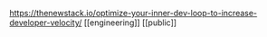 https://thenewstack.io/optimize-your-inner-dev-loop-to-increase-developer-velocity/
[[engineering]]
[[public]] 